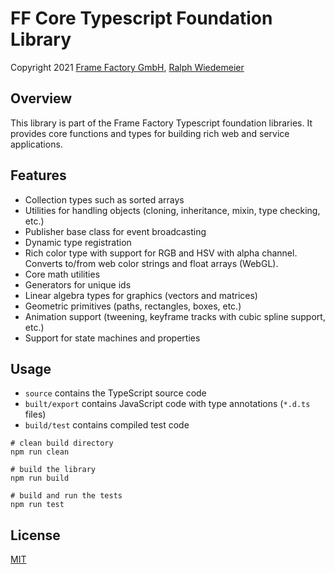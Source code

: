 # FF Core Typescript Foundation Library

Copyright 2021 [Frame Factory GmbH](https://framefactory.ch), [Ralph Wiedemeier](https://about.me/ralphw)

## Overview

This library is part of the Frame Factory Typescript foundation libraries. It provides core functions and types for building rich web and service applications.

## Features

- Collection types such as sorted arrays
- Utilities for handling objects (cloning, inheritance, mixin, type checking, etc.)
- Publisher base class for event broadcasting
- Dynamic type registration
- Rich color type with support for RGB and HSV with alpha channel. Converts to/from web color strings and float arrays (WebGL).
- Core math utilities
- Generators for unique ids
- Linear algebra types for graphics (vectors and matrices)
- Geometric primitives (paths, rectangles, boxes, etc.)
- Animation support (tweening, keyframe tracks with cubic spline support, etc.)
- Support for state machines and properties

## Usage

- `source` contains the TypeScript source code
- `built/export` contains JavaScript code with type annotations (`*.d.ts` files)
- `build/test` contains compiled test code

```
# clean build directory
npm run clean

# build the library
npm run build

# build and run the tests
npm run test
```

## License

[MIT](./LICENSE.md)